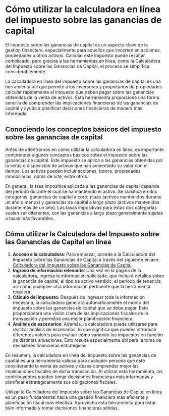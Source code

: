 Cómo utilizar la calculadora en línea del impuesto sobre las ganancias de capital
=================================================================================

El impuesto sobre las ganancias de capital es un aspecto clave de la gestión financiera, especialmente para aquellos que invierten en acciones, propiedades u otros activos. Calcular este impuesto puede resultar complicado, pero gracias a las herramientas en línea, como la Calculadora del Impuesto sobre las Ganancias de Capital, el proceso se simplifica considerablemente.

La calculadora en línea del impuesto sobre las ganancias de capital es una herramienta útil que permite a los inversores y propietarios de propiedades calcular rápidamente el impuesto que deben pagar sobre las ganancias obtenidas de la venta de activos. Esta herramienta proporciona una forma sencilla de comprender las implicaciones financieras de las ganancias de capital y ayuda a planificar decisiones financieras de manera más informada.

Conociendo los conceptos básicos del impuesto sobre las ganancias de capital
----------------------------------------------------------------------------

Antes de adentrarnos en cómo utilizar la calculadora en línea, es importante comprender algunos conceptos básicos sobre el impuesto sobre las ganancias de capital. Este impuesto se aplica a las ganancias obtenidas por la venta o disposición de activos que han aumentado su valor con el tiempo. Los activos pueden incluir acciones, bonos, propiedades inmobiliarias, obras de arte, entre otros.

En general, la tasa impositiva aplicada a las ganancias de capital depende del período durante el cual se ha mantenido el activo. Se clasifica en dos categorías: ganancias de capital a corto plazo (activos mantenidos durante un año o menos) y ganancias de capital a largo plazo (activos mantenidos durante más de un año). Las tasas impositivas para estas dos categorías suelen ser diferentes, con las ganancias a largo plazo generalmente sujetas a tasas más favorables.

Cómo utilizar la Calculadora del Impuesto sobre las Ganancias de Capital en línea
---------------------------------------------------------------------------------

1. **Acceso a la calculadora**: Para empezar, accede a la Calculadora del Impuesto sobre las Ganancias de Capital a través del siguiente enlace: [Calculadora del Impuesto sobre las Ganancias de Capital](https://www.onlinecalculatorsfree.com/es/financial/capital-gains-tax-calculator.html).
2. **Ingreso de información relevante**: Una vez en la página de la calculadora, ingresa la información solicitada, que incluirá detalles sobre la ganancia de capital, el tipo de activo vendido, el período de tenencia, así como cualquier otra información pertinente que la herramienta requiera.
3. **Cálculo del impuesto**: Después de ingresar toda la información necesaria, la calculadora generará automáticamente el monto del impuesto sobre las ganancias de capital que se debe pagar. Esto proporcionará una visión clara de las implicaciones fiscales de la transacción y permitirá una mejor planificación financiera.
4. **Análisis de escenarios**: Además, la calculadora puede utilizarse para realizar análisis de escenarios, lo que significa que puedes introducir diferentes valores para evaluar cómo variarían los impuestos en función de distintas situaciones. Esto resulta especialmente útil para la toma de decisiones financieras estratégicas.

En resumen, la calculadora en línea del impuesto sobre las ganancias de capital es una herramienta valiosa para cualquier persona que esté considerando la venta de activos y desee comprender mejor las implicaciones fiscales de dicha transacción. Al utilizar esta herramienta, los contribuyentes pueden tomar decisiones financieras más informadas y planificar estratégicamente sus obligaciones fiscales.

Utilizar la Calculadora del Impuesto sobre las Ganancias de Capital en línea es un paso fundamental hacia una gestión financiera más eficiente y planificación fiscal más efectiva. Aprovecha esta herramienta para estar bien informado y tomar decisiones financieras sólidas.